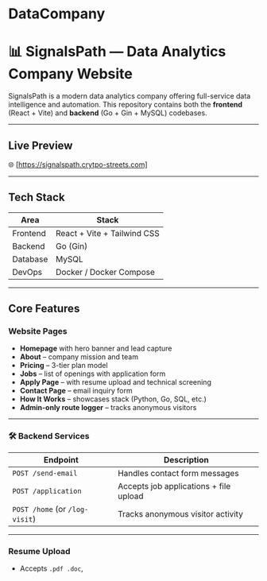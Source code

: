 # DataCompany

# 📊 SignalsPath — Data Analytics Company Website

SignalsPath is a modern data analytics company offering full-service data intelligence and automation. This repository contains both the **frontend** (React + Vite) and **backend** (Go + Gin + MySQL) codebases.

---

##  Live Preview

🌐 [https://signalspath.crytpo-streets.com]

---

##  Tech Stack

| Area        | Stack                          |
|-------------|-------------------------------|
| Frontend    | React + Vite + Tailwind CSS   |
| Backend     | Go (Gin)                      |
| Database    | MySQL                         |
| DevOps      | Docker / Docker Compose       |


---

##  Core Features

###  Website Pages
- **Homepage** with hero banner and lead capture
- **About** – company mission and team
- **Pricing** – 3-tier plan model
- **Jobs** – list of openings with application form
- **Apply Page** – with resume upload and technical screening
- **Contact Page** – email inquiry form
- **How It Works** – showcases stack (Python, Go, SQL, etc.)
- **Admin-only route logger** – tracks anonymous visitors

---

### 🛠 Backend Services

| Endpoint         | Description                              |
|------------------|------------------------------------------|
| `POST /send-email` | Handles contact form messages           |
| `POST /application` | Accepts job applications + file upload |
| `POST /home` (or `/log-visit`) | Tracks anonymous visitor activity   |

---

###  Resume Upload

- Accepts `.pdf .doc`,
